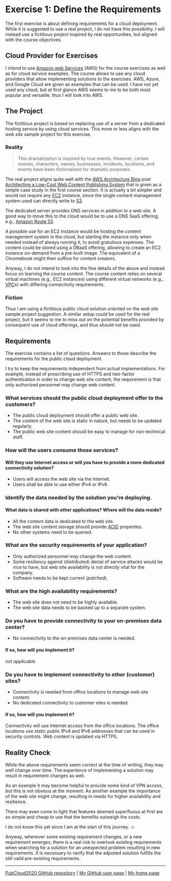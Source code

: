 # Exercise 1: Define the Requirements

The first exercise is about defining requirements for a cloud deployment.
While it is suggested to use a real project,
I do not have this possibility.
I will instead use a fictitious project inspired by real opportunities,
but aligned with the course objectives.

## Cloud Provider for Exercises

I intend to use
[Amazon web Services](https://aws.amazon.com/)
(AWS) for the course exercises as well as for cloud service examples.
The course allows to use any cloud providers that allow implementing
solutions to the exercises.
AWS, Azure, and Google Cloud are given as examples that can be used.
I have not yet used any cloud,
but at first glance AWS seems to me to be both most popular and versatile,
thus I will look into AWS.

## The Project

The fictitious project is based on replacing use of a server from a
dedicated hosting service by using cloud services.
This more or less aligns with the *web site* sample project for this
exercise.

### Reality

> This dramatization is inspired by true events.  However, certain scenes,
> characters, names, businesses, incidents, locations, and events have been
> fictionalized for dramatic purposes.

The real project aligns quite well with the
[AWS Architecture Blog](https://aws.amazon.com/blogs/architecture/)
post
[Architecting a Low-Cost Web Content Publishing System](https://aws.amazon.com/de/blogs/architecture/architecting-a-low-cost-web-content-publishing-system/)
that is given as a simple case study in the first course section.
It is actually a bit simpler and would not require any
[EC2](https://aws.amazon.com/ec2/)
instance,
since the single content management system used can directly write to
[S3](https://aws.amazon.com/s3/).

The dedicated server provides DNS services in addition to a web site.
A good way to move this to the cloud would be to use a DNS SaaS
offering, e.g.,
[Amazon Route 53](http://aws.amazon.com/route53/).

A possible use for an EC2 instance would be hosting the content management
system in the cloud,
but starting the instance only when needed instead of always running it,
to avoid gratuitous expenses.
The content could be stored using a DBaaS offering,
allowing to create an EC2 instance on-demand from a pre-built image.
The equivalent of a Chromebook might then suffice for content creators.

Anyway, I do not intend to look into the fine details of the above
and instead focus on learning the course content.
The course content relies on several virtual machines
(e.g., EC2 instances)
using different virtual networks
(e.g., [VPC](https://aws.amazon.com/vpc/)s)
with differing connectivity requirements.

### Fiction

Thus I am using a fictitious public cloud solution oriented on the
*web site* sample project suggestion.
A similar setup *could* be used for the real project,
but it seems to me to miss out on the potential benefits provided
by consequent use of cloud offerings,
and thus *should not* be used.

## Requirements

The exercise contains a list of questions.
Answers to those describe the requirements for the public cloud deployment.

I try to keep the requirements independent from actual implementations.
For example, instead of proscribing use of HTTPS and two-factor authentication
in order to change web site content,
the requirement is that only authorized personnel may change web content.

### What services should the public cloud deployment offer to the customers?

* The public cloud deployment should offer a public web site.
* The content of the web site is static in nature,
  but needs to be updated regularly.
* The public web site content should be easy to manage for non-technical staff.

### How will the users consume those services?

#### Will they use Internet access or will you have to provide a more dedicated connectivity solution?

* Users will access the web site via the Internet.
* Users shall be able to use either IPv4 or IPv6.

### Identify the data needed by the solution you're deploying.

#### What data is shared with other applications? Where will the data reside?

* All the content data is dedicated to the web site.
* The web site content storage should provide
  [ACID](https://en.wikipedia.org/wiki/ACID)
  properties.
* No other systems need to be queried.

### What are the security requirements of your application?

* Only authorized personnel may change the web content.
* Some resiliency against (distributed) denial of service attacks would be
  nice to have,
  but web site availability is not directly vital for the company.
* Software needs to be kept current (*patched*).

### What are the high availability requirements?

* The web site does not need to be highly available.
* The web site data needs to be backed up to a separate system.

### Do you have to provide connectivity to your on-premises data center?

* No connectivity to the on-premises data center is needed.

#### If so, how will you implement it?

*not applicable*

### Do you have to implement connectivity to other (customer) sites?

* Connectivity is needed from office locations to manage web site content.
* No dedicated connectivity to customer sites is needed.

#### If so, how will you implement it?

Connectivity will use Internet access from the office locations.
The office locations use static public IPv4 and IPv6 addresses that can be
used in security controls.
Web content is updated via HTTPS.

## Reality Check

While the above requirements seem correct at the time of writing,
they may well change over time.
The experience of implementing a solution may result in requirement changes
as well.

As an example it may become helpful to provide some kind of VPN access,
but this is not obvious at the moment.
As another example the importance of the web site might change,
resulting in needs for higher availability and resilience.

There may even come to light that features deemed superfluous at first
are so simple and cheap to use that the benefits outweigh the costs.

I do not know this yet since I am at the start of this journey. ☺

Anyway, whenever some existing requirement changes,
or a new requirement emerges,
there is a real risk to overlook existing requirements
when searching for a solution for an unexpected problem resulting in new
requirements.
It is necessary to verify that the adjusted solution fulfills the
still valid pre-existing requirements.

---

[PubCloud2020 GitHub repository](https://github.com/auerswal/pubcloud2020) |
[My GitHub user page](https://github.com/auerswal) |
[My home page](https://www.unix-ag.uni-kl.de/~auerswal/)
